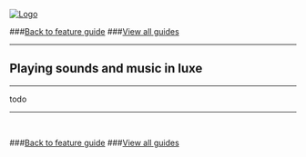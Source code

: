 
[![Logo](http://luxeengine.com/images/logo.png)](index.html)

###[Back to feature guide](guide.html#audio)
###[View all guides](guide.html)

---
## Playing sounds and music in luxe
---

todo

---

&nbsp;   

###[Back to feature guide](guide.html#audio)
###[View all guides](guide.html)

&nbsp;   
&nbsp;   
&nbsp;   